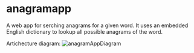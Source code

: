 # anagramapp

A web app for serching anagrams for a given word. It uses an embedded English dictionary to lookup all possible anagrams of the word.


Artichecture diagram:
![anagramAppDiagram](https://user-images.githubusercontent.com/36462985/86826504-d9196380-c05e-11ea-8e58-36ad0c086cd1.png)
